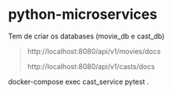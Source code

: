 # python-microservices

Tem de criar os databases (movie_db e cast_db)

> http://localhost:8080/api/v1/movies/docs
> 
> http://localhost:8080/api/v1/casts/docs

docker-compose exec cast_service pytest .